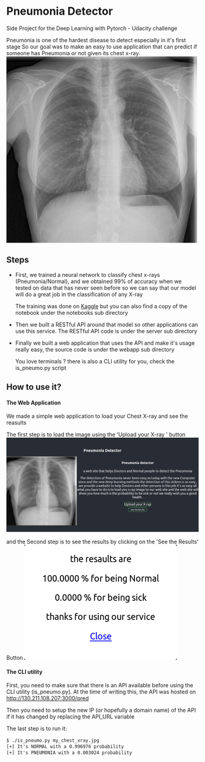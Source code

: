 # Pneumonia Detector
Side Project for the Deep Learning with Pytorch - Udacity challenge

Pneumonia   is one of the hardest disease to detect especially in it's first stage 
So our goal was to make an easy to use application that can predict if someone
has Pneumonia or not given its chest x-ray.
![example chest x-ray](/imgs/example-chest-xray.jpg)

## Steps
- First, we trained a neural network to classify chest x-rays (Pneumonia/Normal), and we obtained 99% of accuracy when we tested on data that has never seen before so we can say that our model will do a great job in the classification of any X-ray

  The training was done on [Kaggle](https://www.kaggle.com/yasserlatreche/pneumonia-99-accuracy-using-densenet121) but you can also find a copy of the notebook under the notebooks sub directory
  
- Then we built a RESTful API around that model so other applications can use this service. The RESTful API code is under the server sub directory

- Finally we built a web application that uses the API and make it's usage really easy, the source code is under the webapp sub directory

  You love terminals ? there is also a CLI utility for you, check the is_pneumo.py script

## How to use it?

#### The Web Application
We made a simple web application to load your Chest X-ray and see the reasults

The first step is to load the image using the 'Upload your X-ray ' button 
![main page](/imgs/Main-page.png)

and the Second step is to see the results by clicking on the  'See the Results' Button
![Results](/imgs/Result.png)

#### The CLI utility
First, you need to make sure that there is an API available before using the CLI utility (is_pneumo.py). At the time of writing this, the API was hosted on http://130.211.108.207:3000/pred

Then you need to setup the new IP (or hopefully a domain name) of the API if it has changed by replacing the API_URL variable

The last step is to run it:
```
$ ./is_pneumo.py my_chest_xray.jpg
[+] It's NORMAL with a 0.996976 probability
[+] It's PNEUMONIA with a 0.003024 probability
```
